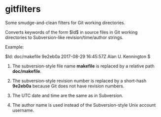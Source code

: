 # gitfilters
Some smudge-and-clean filters for Git working directories.

Converts keywords of the form &#x24;Id&#x24; in source files in Git working directories to Subversion-like revision/time/author strings.

Example:

&#x24;Id: doc/makefile 9e2eb0a 2017-08-29 16:45:57Z Alan U. Kennington &#x24;

1. The subversion-style file name **makefile** is replaced by a relative path **doc/makefile**.

2. The subversion-style revision number is replaced by a short-hash **9e2eb0a** because Git does not have revision numbers.

3. The UTC date and time are the same as in Subversion.

4. The author name is used instead of the Subversion-style Unix account username.
